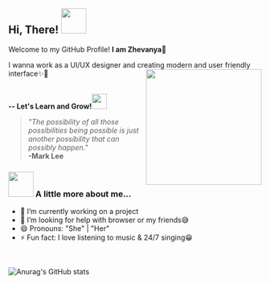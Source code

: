 <h2> Hi, There! <img src="https://media.giphy.com/media/mGcNjsfWAjY5AEZNw6/giphy.gif" width="50"></h2>
Welcome to my GitHub Profile!
<b>I am Zhevanya</b>👋

I wanna work as a UI/UX designer and creating modern and user friendly interface✨🤩
<img align='right' src="https://thumbs.gfycat.com/SilverPlushAmericanriverotter-max-1mb.gif" width="230">
<p></br><b>-- Let's Learn and Grow!</b><img src="https://media.giphy.com/media/WUlplcMpOCEmTGBtBW/giphy.gif" width="30"> 
</em></p>

> *"The possibility of all those possibilities being possible is just another possibility that can possibly happen."* <br>**-Mark Lee**
### <img src="https://i.ya-webdesign.com/images/molang-transparent-animated-gif.gif" width="50"> A little more about me...
- 🔭 I’m currently working on a project
- 🤔 I’m looking for help with browser or my friends😅
- 😄 Pronouns: "She" | "Her"
- ⚡ Fun fact: I love listening to music & 24/7 singing😁

<br>

![Anurag's GitHub stats](https://github-readme-stats.vercel.app/api?username=deczhva&show_icons=true&theme=radical)

<!--
**deczhva/deczhva** is a ✨ _special_ ✨ repository because its `README.md` (this file) appears on your GitHub profile.
